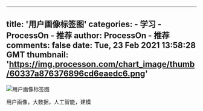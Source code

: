 
---
title: '用户画像标签图'
categories: 
    - 学习
    - ProcessOn - 推荐
author: ProcessOn - 推荐
comments: false
date: Tue, 23 Feb 2021 13:58:28 GMT
thumbnail: 'https://img.processon.com/chart_image/thumb/60337a876376896cd6eaedc6.png'
---

<div>   
<img class="thumb" alt="用户画像标签图" src="https://img.processon.com/chart_image/thumb/60337a876376896cd6eaedc6.png" referrerpolicy="no-referrer">
<p>用户画像，大数据，人工智能，建模</p>  
</div>
            